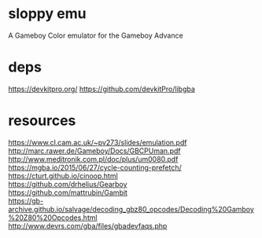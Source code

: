 sloppy emu
=======================

A Gameboy Color emulator for the Gameboy Advance

# deps
https://devkitpro.org/
https://github.com/devkitPro/libgba

# resources
https://www.cl.cam.ac.uk/~pv273/slides/emulation.pdf  
http://marc.rawer.de/Gameboy/Docs/GBCPUman.pdf  
http://www.meditronik.com.pl/doc/plus/um0080.pdf  
https://mgba.io/2015/06/27/cycle-counting-prefetch/  
https://cturt.github.io/cinoop.html  
https://github.com/drhelius/Gearboy  
https://github.com/mattrubin/Gambit  
https://gb-archive.github.io/salvage/decoding_gbz80_opcodes/Decoding%20Gamboy%20Z80%20Opcodes.html  
http://www.devrs.com/gba/files/gbadevfaqs.php  
